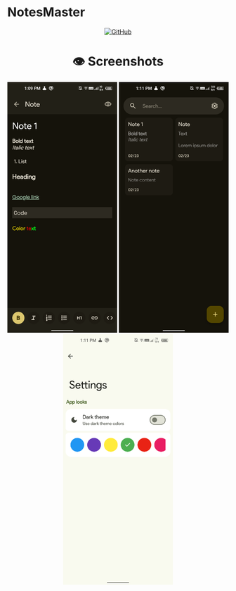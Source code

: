 # NotesMaster

<div align="center">
 <a href="https://github.com/PranshulGG/NotesMaster/releases"><img alt="GitHub" src="https://censorship.no/img/github-badge.png" height="80"/></a>
<br>

# 👁️ Screenshots

<div align="center">
<img src="repo_imgs/img_1.png"  width="250">
<img src="repo_imgs/Img_2.png"  width="250">
<img src="repo_imgs/Img_3.png"  width="250">

</div>